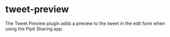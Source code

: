 # tweet-preview
The Tweet Preview plugin adds a preview to the tweet in the edit form when using the Pipit Sharing app.
